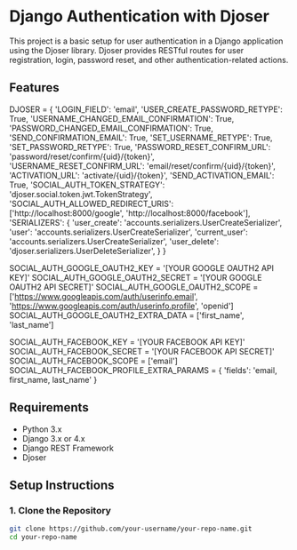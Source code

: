 # Django Authentication with Djoser

This project is a basic setup for user authentication in a Django application using the Djoser library. Djoser provides RESTful routes for user registration, login, password reset, and other authentication-related actions.

## Features

DJOSER = {
    'LOGIN_FIELD': 'email',
    'USER_CREATE_PASSWORD_RETYPE': True,
    'USERNAME_CHANGED_EMAIL_CONFIRMATION': True,
    'PASSWORD_CHANGED_EMAIL_CONFIRMATION': True,
    'SEND_CONFIRMATION_EMAIL': True,
    'SET_USERNAME_RETYPE': True,
    'SET_PASSWORD_RETYPE': True,
    'PASSWORD_RESET_CONFIRM_URL': 'password/reset/confirm/{uid}/{token}',
    'USERNAME_RESET_CONFIRM_URL': 'email/reset/confirm/{uid}/{token}',
    'ACTIVATION_URL': 'activate/{uid}/{token}',
    'SEND_ACTIVATION_EMAIL': True,
    'SOCIAL_AUTH_TOKEN_STRATEGY': 'djoser.social.token.jwt.TokenStrategy',
    'SOCIAL_AUTH_ALLOWED_REDIRECT_URIS': ['http://localhost:8000/google', 'http://localhost:8000/facebook'],
    'SERIALIZERS': {
        'user_create': 'accounts.serializers.UserCreateSerializer',
        'user': 'accounts.serializers.UserCreateSerializer',
        'current_user': 'accounts.serializers.UserCreateSerializer',
        'user_delete': 'djoser.serializers.UserDeleteSerializer',
    }
}

SOCIAL_AUTH_GOOGLE_OAUTH2_KEY = '[YOUR GOOGLE OAUTH2 API KEY]'
SOCIAL_AUTH_GOOGLE_OAUTH2_SECRET = '[YOUR GOOGLE OAUTH2 API SECRET]'
SOCIAL_AUTH_GOOGLE_OAUTH2_SCOPE = ['https://www.googleapis.com/auth/userinfo.email', 'https://www.googleapis.com/auth/userinfo.profile', 'openid']
SOCIAL_AUTH_GOOGLE_OAUTH2_EXTRA_DATA = ['first_name', 'last_name']

SOCIAL_AUTH_FACEBOOK_KEY = '[YOUR FACEBOOK API KEY]'
SOCIAL_AUTH_FACEBOOK_SECRET = '[YOUR FACEBOOK API SECRET]'
SOCIAL_AUTH_FACEBOOK_SCOPE = ['email']
SOCIAL_AUTH_FACEBOOK_PROFILE_EXTRA_PARAMS = {
    'fields': 'email, first_name, last_name'
}


## Requirements

- Python 3.x
- Django 3.x or 4.x
- Django REST Framework
- Djoser

## Setup Instructions

### 1. Clone the Repository

```bash
git clone https://github.com/your-username/your-repo-name.git
cd your-repo-name
